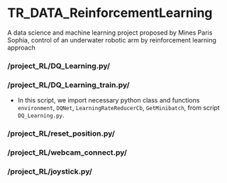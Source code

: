 # TR_DATA_ReinforcementLearning
A data science and machine learning project proposed by Mines Paris Sophia, control of an underwater robotic arm by reinforcement learning approach

### /project_RL/DQ_Learning.py/

### /project_RL/DQ_Learning_train.py/
* In this script, we import necessary python class and functions `environment`, `DQNet`, `LearningRateReducerCb`, `GetMinibatch`,  from script `DQ_Learning.py`.

### /project_RL/reset_position.py/

### /project_RL/webcam_connect.py/

### /project_RL/joystick.py/
